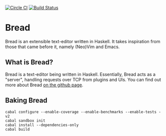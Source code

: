 [![Circle CI](https://circleci.com/gh/bread-editor/bread.svg?style=svg)](https://circleci.com/gh/bread-editor/bread) [![Build Status](https://travis-ci.org/bread-editor/bread.svg?branch=master)](https://travis-ci.org/bread-editor/bread)

Bread
======
Bread is an extensible text-editor written in Haskell. It takes inspiration from those that came before it, namely (Neo)Vim and Emacs.

What is Bread?
--------------
Bread is a text-editor being written in Haskell. Essentially, Bread acts as a "server", handling requests over TCP from plugins and UIs. You can find out more about Bread [on the github page](https://bread-editor.github.io).

Baking Bread
------------
```
cabal configure --enable-coverage --enable-benchmarks --enable-tests -v2
cabal sandbox init
cabal install --dependencies-only
cabal build
```
